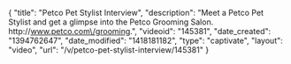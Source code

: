 {
    "title": "Petco Pet Stylist Interview",
    "description": "Meet a Petco Pet Stylist and get a glimpse into the Petco Grooming Salon. http:\/\/www.petco.com\/grooming.",
    "videoid": "145381",
    "date_created": "1394762647",
    "date_modified": "1418181182",
    "type": "captivate",
    "layout": "video",
    "url": "\/v\/petco-pet-stylist-interview\/145381"
}